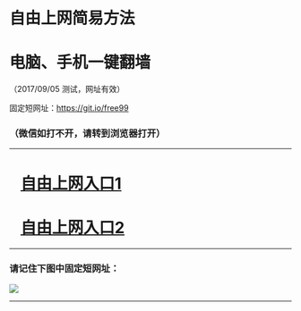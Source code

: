 ﻿# 自由上网简易方法

# 电脑、手机一键翻墙

（2017/09/05 测试，网址有效）

固定短网址：https://git.io/free99

### （微信如打不开，请转到浏览器打开）


***





# &nbsp;&nbsp; <a href="http://ft96214715.fwq-tz1001.xyz/fwqtz01.html?t=090500120351 " target="_blank">自由上网入口1</a>
# &nbsp;&nbsp; <a href="http://ft188182356.fwq-tz1002.xyz/fwqtz02.html?t=090500115759 " target="_blank">自由上网入口2</a>
***

### 请记住下图中固定短网址：

<img src="https://s3-us-west-2.amazonaws.com/fwq-1001/yjfq-20170905okok.png" /> 


***

